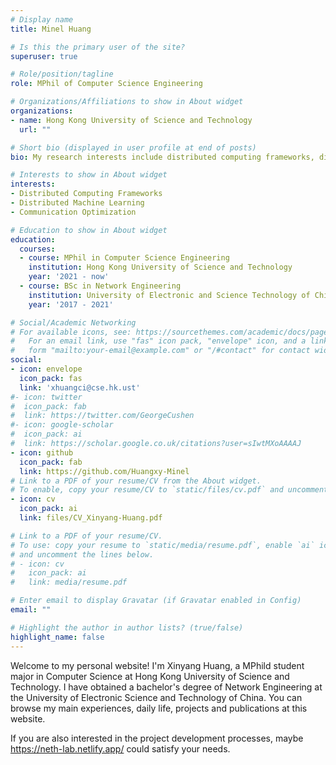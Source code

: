 ```yaml
---
# Display name
title: Minel Huang

# Is this the primary user of the site?
superuser: true

# Role/position/tagline
role: MPhil of Computer Science Engineering

# Organizations/Affiliations to show in About widget
organizations:
- name: Hong Kong University of Science and Technology
  url: ""

# Short bio (displayed in user profile at end of posts)
bio: My research interests include distributed computing frameworks, distributed machine learning and communication optimization.

# Interests to show in About widget
interests:
- Distributed Computing Frameworks
- Distributed Machine Learning
- Communication Optimization

# Education to show in About widget
education:
  courses:
  - course: MPhil in Computer Science Engineering
    institution: Hong Kong University of Science and Technology
    year: '2021 - now'
  - course: BSc in Network Engineering
    institution: University of Electronic and Science Technology of China
    year: '2017 - 2021'

# Social/Academic Networking
# For available icons, see: https://sourcethemes.com/academic/docs/page-builder/#icons
#   For an email link, use "fas" icon pack, "envelope" icon, and a link in the
#   form "mailto:your-email@example.com" or "/#contact" for contact widget.
social:
- icon: envelope
  icon_pack: fas
  link: 'xhuangci@cse.hk.ust'
#- icon: twitter
#  icon_pack: fab
#  link: https://twitter.com/GeorgeCushen
#- icon: google-scholar
#  icon_pack: ai
#  link: https://scholar.google.co.uk/citations?user=sIwtMXoAAAAJ
- icon: github
  icon_pack: fab
  link: https://github.com/Huangxy-Minel
# Link to a PDF of your resume/CV from the About widget.
# To enable, copy your resume/CV to `static/files/cv.pdf` and uncomment the lines below.
- icon: cv
  icon_pack: ai
  link: files/CV_Xinyang-Huang.pdf

# Link to a PDF of your resume/CV.
# To use: copy your resume to `static/media/resume.pdf`, enable `ai` icons in `params.toml`, 
# and uncomment the lines below.
# - icon: cv
#   icon_pack: ai
#   link: media/resume.pdf

# Enter email to display Gravatar (if Gravatar enabled in Config)
email: ""

# Highlight the author in author lists? (true/false)
highlight_name: false
---
```


Welcome to my personal website! I'm Xinyang Huang, a MPhild student major in Computer Science at Hong Kong University of Science and Technology. I have obtained a bachelor's degree of Network Engineering at the University of Electronic Science and Technology of China. You can browse my main experiences, daily life, projects and publications at this website. 

If you are also interested in the project development processes, maybe https://neth-lab.netlify.app/ could satisfy your needs.

